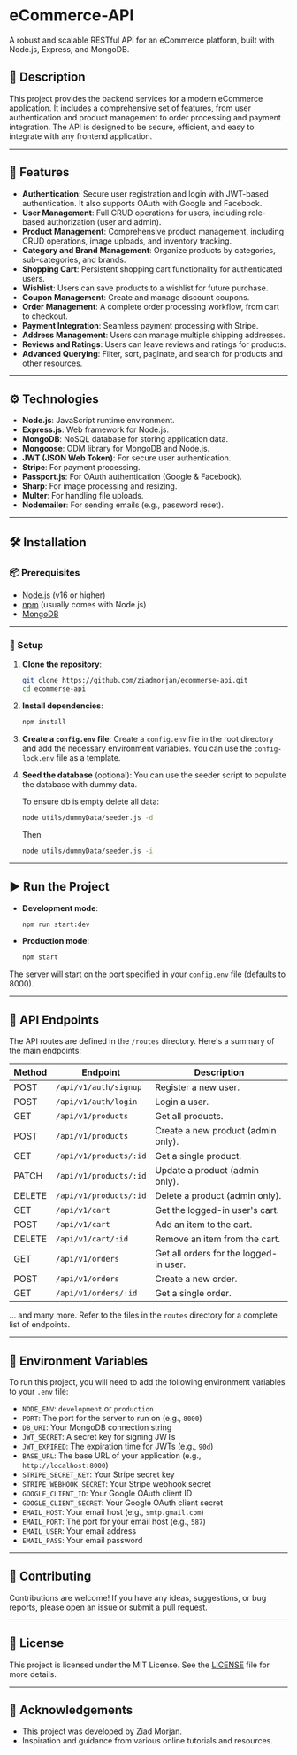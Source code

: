 # eCommerce-API

A robust and scalable RESTful API for an eCommerce platform, built with Node.js, Express, and MongoDB.

## 📝 Description

This project provides the backend services for a modern eCommerce application. It includes a comprehensive set of features, from user authentication and product management to order processing and payment integration. The API is designed to be secure, efficient, and easy to integrate with any frontend application.

---

## 🌟 Features

- **Authentication**: Secure user registration and login with JWT-based authentication. It also supports OAuth with Google and Facebook.
- **User Management**: Full CRUD operations for users, including role-based authorization (user and admin).
- **Product Management**: Comprehensive product management, including CRUD operations, image uploads, and inventory tracking.
- **Category and Brand Management**: Organize products by categories, sub-categories, and brands.
- **Shopping Cart**: Persistent shopping cart functionality for authenticated users.
- **Wishlist**: Users can save products to a wishlist for future purchase.
- **Coupon Management**: Create and manage discount coupons.
- **Order Management**: A complete order processing workflow, from cart to checkout.
- **Payment Integration**: Seamless payment processing with Stripe.
- **Address Management**: Users can manage multiple shipping addresses.
- **Reviews and Ratings**: Users can leave reviews and ratings for products.
- **Advanced Querying**: Filter, sort, paginate, and search for products and other resources.

---

## ⚙️ Technologies

- **Node.js**: JavaScript runtime environment.
- **Express.js**: Web framework for Node.js.
- **MongoDB**: NoSQL database for storing application data.
- **Mongoose**: ODM library for MongoDB and Node.js.
- **JWT (JSON Web Token)**: For secure user authentication.
- **Stripe**: For payment processing.
- **Passport.js**: For OAuth authentication (Google & Facebook).
- **Sharp**: For image processing and resizing.
- **Multer**: For handling file uploads.
- **Nodemailer**: For sending emails (e.g., password reset).

---

## 🛠️ Installation

### 📦 Prerequisites

- [Node.js](https://nodejs.org/) (v16 or higher)
- [npm](https://www.npmjs.com/) (usually comes with Node.js)
- [MongoDB](https://www.mongodb.com/try/download/community)

---

### 🚀 Setup

1. **Clone the repository**:

   ```bash
   git clone https://github.com/ziadmorjan/ecommerse-api.git
   cd ecommerse-api
   ```

2. **Install dependencies**:

   ```bash
   npm install
   ```

3. **Create a `config.env` file**:
   Create a `config.env` file in the root directory and add the necessary environment variables. You can use the `config-lock.env` file as a template.

4. **Seed the database** (optional):
   You can use the seeder script to populate the database with dummy data.

   To ensure db is empty delete all data:

   ```bash
   node utils/dummyData/seeder.js -d
   ```

   Then

   ```bash
   node utils/dummyData/seeder.js -i
   ```

---

## ▶️ Run the Project

- **Development mode**:

  ```bash
  npm run start:dev
  ```

- **Production mode**:

  ```bash
  npm start
  ```

The server will start on the port specified in your `config.env` file (defaults to 8000).

---

## 🧭 API Endpoints

The API routes are defined in the `/routes` directory. Here's a summary of the main endpoints:

| Method | Endpoint               | Description                            |
| ------ | ---------------------- | -------------------------------------- |
| POST   | `/api/v1/auth/signup`  | Register a new user.                   |
| POST   | `/api/v1/auth/login`   | Login a user.                          |
| GET    | `/api/v1/products`     | Get all products.                      |
| POST   | `/api/v1/products`     | Create a new product (admin only).     |
| GET    | `/api/v1/products/:id` | Get a single product.                  |
| PATCH  | `/api/v1/products/:id` | Update a product (admin only).         |
| DELETE | `/api/v1/products/:id` | Delete a product (admin only).         |
| GET    | `/api/v1/cart`         | Get the logged-in user's cart.         |
| POST   | `/api/v1/cart`         | Add an item to the cart.               |
| DELETE | `/api/v1/cart/:id`     | Remove an item from the cart.          |
| GET    | `/api/v1/orders`       | Get all orders for the logged-in user. |
| POST   | `/api/v1/orders`       | Create a new order.                    |
| GET    | `/api/v1/orders/:id`   | Get a single order.                    |

... and many more. Refer to the files in the `routes` directory for a complete list of endpoints.

---

## 🔑 Environment Variables

To run this project, you will need to add the following environment variables to your `.env` file:

- `NODE_ENV`: `development` or `production`
- `PORT`: The port for the server to run on (e.g., `8000`)
- `DB_URI`: Your MongoDB connection string
- `JWT_SECRET`: A secret key for signing JWTs
- `JWT_EXPIRED`: The expiration time for JWTs (e.g., `90d`)
- `BASE_URL`: The base URL of your application (e.g., `http://localhost:8000`)
- `STRIPE_SECRET_KEY`: Your Stripe secret key
- `STRIPE_WEBHOOK_SECRET`: Your Stripe webhook secret
- `GOOGLE_CLIENT_ID`: Your Google OAuth client ID
- `GOOGLE_CLIENT_SECRET`: Your Google OAuth client secret
- `EMAIL_HOST`: Your email host (e.g., `smtp.gmail.com`)
- `EMAIL_PORT`: The port for your email host (e.g., `587`)
- `EMAIL_USER`: Your email address
- `EMAIL_PASS`: Your email password

---

## 🤝 Contributing

Contributions are welcome\! If you have any ideas, suggestions, or bug reports, please open an issue or submit a pull request.

---

## 📄 License

This project is licensed under the MIT License. See the [LICENSE](LICENCE) file for more details.

---

## 🙏 Acknowledgements

- This project was developed by Ziad Morjan.
- Inspiration and guidance from various online tutorials and resources.
